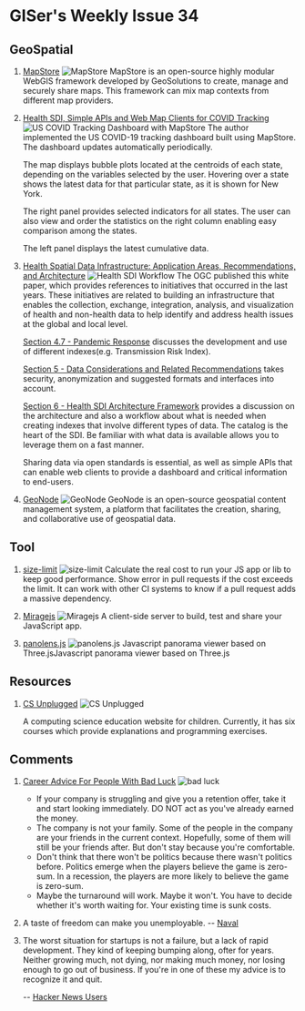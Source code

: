 # GISer's Weekly Issue 34

## GeoSpatial

1. [MapStore](https://github.com/geosolutions-it/MapStore2)
   ![MapStore](https://www.geosolutionsgroup.com/wp-content/uploads/2016/12/admin-mapstore2-1.png?x63212)
   MapStore is an open-source highly modular WebGIS framework developed by GeoSolutions to create, manage and securely share maps. This framework can mix map contexts from different map providers.

2. [Health SDI, Simple APIs and Web Map Clients for COVID Tracking](https://www.geosolutionsgroup.com/blog/health-sdi-covid-map/)
   ![US COVID Tracking Dashboard with MapStore](http://www.geosolutionsgroup.com/wp-content/uploads/2020/04/covid3-1024x607.png?x63212)
   The author implemented the US COVID-19 tracking dashboard built using MapStore. The dashboard updates automatically periodically.

   The map displays bubble plots located at the centroids of each state, depending on the variables selected by the user. Hovering over a state shows the latest data for that particular state, as it is shown for New York.

   The right panel provides selected indicators for all states. The user can also view and order the statistics on the right column enabling easy comparison among the states.

   The left panel displays the latest cumulative data.

3. [Health Spatial Data Infrastructure: Application Areas, Recommendations, and Architecture](http://docs.opengeospatial.org/wp/19-076.html)
   ![Health SDI Workflow](http://www.geosolutionsgroup.com/wp-content/uploads/2020/04/workflow-sdi-1024x825.png?x63212)
   The OGC published this white paper, which provides references to initiatives that occurred in the last years. These initiatives are related to building an infrastructure that enables the collection, exchange, integration, analysis, and visualization of health and non-health data to help identify and address health issues at the global and local level.

   [Section 4.7 - Pandemic Response](http://docs.opengeospatial.org/wp/19-076.html#_pandemic_response) discusses the development and use of different indexes(e.g. Transmission Risk Index).

   [Section 5 - Data Considerations and Related Recommendations](http://docs.opengeospatial.org/wp/19-076.html#_data_considerations_and_related_recommendations/) takes security, anonymization and suggested formats and interfaces into account.

   [Section 6 - Health SDI Architecture Framework](http://docs.opengeospatial.org/wp/19-076.html#_health_sdi_architecture_framework) provides a discussion on the architecture and also a workflow about what is needed when creating indexes that involve different types of data. The catalog is the heart of the SDI. Be familiar with what data is available allows you to leverage them on a fast manner.

   Sharing data via open standards is essential, as well as simple APIs that can enable web clients to provide a dashboard and critical information to end-users.

4. [GeoNode](https://github.com/GeoNode/geonode/)
   ![GeoNode](https://geonode.org/static/img/hero_img.png)
   GeoNode is an open-source geospatial content management system, a platform that facilitates the creation, sharing, and collaborative use of geospatial data.

## Tool

1. [size-limit](https://github.com/ai/size-limit)
   ![size-limit](https://github.com/ai/size-limit/raw/master/img/example.png)
   Calculate the real cost to run your JS app or lib to keep good performance. Show error in pull requests if the cost exceeds the limit. It can work with other CI systems to know if a pull request adds a massive dependency.

2. [Miragejs](https://miragejs.com/)
   ![Miragejs](https://i.morioh.com/2020/02/05/805ebb91cb4e.jpg)
   A client-side server to build, test and share your JavaScript app.

3. [panolens.js](https://github.com/pchen66/panolens.js)
   ![panolens.js](https://github.com/pchen66/pchen66.github.io/raw/master/Panolens/images/panolens.gif?raw=true)
   Javascript panorama viewer based on Three.jsJavascript panorama viewer based on Three.js

## Resources

1. [CS Unplugged](https://www.csunplugged.org/)
   ![CS Unplugged](https://camo.githubusercontent.com/8c3b4ab5b83842a06c56ff92bea6a956837ecf59/68747470733a2f2f7777772e77616e67626173652e636f6d2f626c6f67696d672f61737365742f3230323030342f6267323032303034323330382e6a7067)

   A computing science education website for children. Currently, it has six courses which provide explanations and programming exercises.

## Comments

1. [Career Advice For People With Bad Luck](https://chiefofstuff.substack.com/p/career-advice-for-people-with-bad)
   ![bad luck](https://camo.githubusercontent.com/0c3a7d43fe451a03c4a4385d25932cb586f75291/68747470733a2f2f7777772e77616e67626173652e636f6d2f626c6f67696d672f61737365742f3230323030342f6267323032303034323930392e6a7067)

   - If your company is struggling and give you a retention offer, take it and start looking immediately. DO NOT act as you've already earned the money.
   - The company is not your family. Some of the people in the company are your friends in the current context. Hopefully, some of them will still be your friends after. But don't stay because you're comfortable.
   - Don't think that there won't be politics because there wasn't politics before. Politics emerge when the players believe the game is zero-sum. In a recession, the players are more likely to believe the game is zero-sum.
   - Maybe the turnaround will work. Maybe it won't. You have to decide whether it's worth waiting for. Your existing time is sunk costs.

2. A taste of freedom can make you unemployable.
   -- [Naval](https://twitter.com/NikolayDelchev/status/1253428460287963144)

3. The worst situation for startups is not a failure, but a lack of rapid development. They kind of keeping bumping along, ofter for years. Neither growing much, not dying, nor making much money, nor losing enough to go out of business. If you're in one of these my advice is to recognize it and quit.

   -- [Hacker News Users](https://news.ycombinator.com/item?id=22967024)
